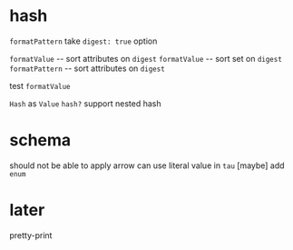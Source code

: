 # hash

`formatPattern` take `digest: true` option

`formatValue` -- sort attributes on `digest`
`formatValue` -- sort set on `digest`
`formatPattern` -- sort attributes on `digest`

test `formatValue`

`Hash` as `Value`
`hash?`
support nested hash

# schema

should not be able to apply arrow
can use literal value in `tau`
[maybe] add `enum`

# later

pretty-print

